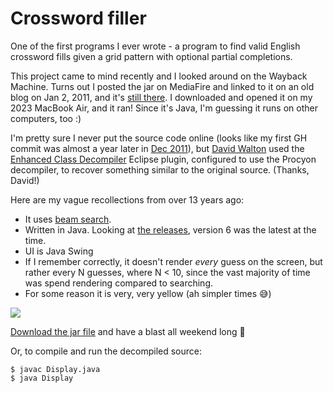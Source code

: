 # Crossword filler

One of the first programs I ever wrote - a program to find valid English crossword fills given a grid pattern with optional partial completions.

This project came to mind recently and I looked around on the Wayback Machine.
Turns out I posted the jar on MediaFire and linked to it on an old blog on Jan 2, 2011, and it's [still there](https://www.mediafire.com/file/rwpl49xusm55s2a/WordFillVer2.jar).
I downloaded and opened it on my 2023 MacBook Air, and it ran!
Since it's Java, I'm guessing it runs on other computers, too :)

I'm pretty sure I never put the source code online (looks like my first GH commit was almost a year later in [Dec 2011](https://github.com/khiner/AI-Challenge-2011/commit/9cd23268070eceb859ce34083a6f6ae25e9c7ac7)), but [David Walton](https://github.com/diggernet) used the [Enhanced Class Decompiler](https://marketplace.eclipse.org/content/enhanced-class-decompiler) Eclipse plugin, configured to use the Procyon decompiler, to recover something similar to the original source. (Thanks, David!)

Here are my vague recollections from over 13 years ago:
* It uses [beam search](https://en.wikipedia.org/wiki/Beam_search).
* Written in Java. Looking at [the releases](https://www.java.com/releases/), version 6 was the latest at the time.
* UI is Java Swing
* If I remember correctly, it doesn't render _every_ guess on the screen, but rather every N guesses, where N < 10, since the vast majority of time was spend rendering compared to searching.
* For some reason it is very, very yellow (ah simpler times 😅)

![](ScreenRecording.gif)

[Download the jar file](https://github.com/khiner/CrosswordFiller/raw/main/WordFillVer2.jar) and have a blast all weekend long 🤪

Or, to compile and run the decompiled source:
```shell
$ javac Display.java
$ java Display
```

